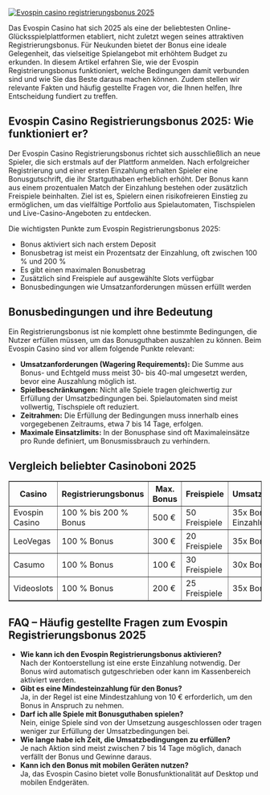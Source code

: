 [![Evospin casino registrierungsbonus 2025](https://123-caf.pages.dev/gitsignup.png)](https://vrmoo.ru/Bt82HjjY)

<div>   <p>Das Evospin Casino hat sich 2025 als eine der beliebtesten Online-Glücksspielplattformen etabliert, nicht zuletzt wegen seines attraktiven Registrierungsbonus. Für Neukunden bietet der Bonus eine ideale Gelegenheit, das vielseitige Spielangebot mit erhöhtem Budget zu erkunden. In diesem Artikel erfahren Sie, wie der Evospin Registrierungsbonus funktioniert, welche Bedingungen damit verbunden sind und wie Sie das Beste daraus machen können. Zudem stellen wir relevante Fakten und häufig gestellte Fragen vor, die Ihnen helfen, Ihre Entscheidung fundiert zu treffen.</p>    <h2>Evospin Casino Registrierungsbonus 2025: Wie funktioniert er?</h2>   <p>Der Evospin Casino Registrierungsbonus richtet sich ausschließlich an neue Spieler, die sich erstmals auf der Plattform anmelden. Nach erfolgreicher Registrierung und einer ersten Einzahlung erhalten Spieler eine Bonusgutschrift, die ihr Startguthaben erheblich erhöht. Der Bonus kann aus einem prozentualen Match der Einzahlung bestehen oder zusätzlich Freispiele beinhalten. Ziel ist es, Spielern einen risikofreieren Einstieg zu ermöglichen, um das vielfältige Portfolio aus Spielautomaten, Tischspielen und Live-Casino-Angeboten zu entdecken.</p>    <p>Die wichtigsten Punkte zum Evospin Registrierungsbonus 2025:</p>   <ul>   <li>Bonus aktiviert sich nach erstem Deposit</li>   <li>Bonusbetrag ist meist ein Prozentsatz der Einzahlung, oft zwischen 100 % und 200 %</li>   <li>Es gibt einen maximalen Bonusbetrag</li>   <li>Zusätzlich sind Freispiele auf ausgewählte Slots verfügbar</li>   <li>Bonusbedingungen wie Umsatzanforderungen müssen erfüllt werden</li>   </ul>    <h2>Bonusbedingungen und ihre Bedeutung</h2>   <p>Ein Registrierungsbonus ist nie komplett ohne bestimmte Bedingungen, die Nutzer erfüllen müssen, um das Bonusguthaben auszahlen zu können. Beim Evospin Casino sind vor allem folgende Punkte relevant:</p>   <ul>   <li><strong>Umsatzanforderungen (Wagering Requirements):</strong> Die Summe aus Bonus- und Echtgeld muss meist 30- bis 40-mal umgesetzt werden, bevor eine Auszahlung möglich ist.</li>   <li><strong>Spielbeschränkungen:</strong> Nicht alle Spiele tragen gleichwertig zur Erfüllung der Umsatzbedingungen bei. Spielautomaten sind meist vollwertig, Tischspiele oft reduziert.</li>   <li><strong>Zeitrahmen:</strong> Die Erfüllung der Bedingungen muss innerhalb eines vorgegebenen Zeitraums, etwa 7 bis 14 Tage, erfolgen.</li>   <li><strong>Maximale Einsatzlimits:</strong> In der Bonusphase sind oft Maximaleinsätze pro Runde definiert, um Bonusmissbrauch zu verhindern.</li>   </ul>    <h2>Vergleich beliebter Casinoboni 2025</h2>   <table border="1" cellpadding="5" cellspacing="0">   <thead>   <tr>   <th>Casino</th>   <th>Registrierungsbonus</th>   <th>Max. Bonus</th>   <th>Freispiele</th>   <th>Umsatzbedingungen</th>   </tr>   </thead>   <tbody>   <tr>   <td>Evospin Casino</td>   <td>100 % bis 200 % Bonus</td>   <td>500 €</td>   <td>50 Freispiele</td>   <td>35x Bonus + Einzahlung</td>   </tr>   <tr>   <td>LeoVegas</td>   <td>100 % Bonus</td>   <td>300 €</td>   <td>20 Freispiele</td>   <td>35x Bonus</td>   </tr>   <tr>   <td>Casumo</td>   <td>100 % Bonus</td>   <td>100 €</td>   <td>30 Freispiele</td>   <td>30x Bonus</td>   </tr>   <tr>   <td>Videoslots</td>   <td>100 % Bonus</td>   <td>200 €</td>   <td>25 Freispiele</td>   <td>35x Bonus</td>   </tr>   </tbody>   </table>    <h2>FAQ – Häufig gestellte Fragen zum Evospin Registrierungsbonus 2025</h2>   <ul>   <li><strong>Wie kann ich den Evospin Registrierungsbonus aktivieren?</strong><br>   Nach der Kontoerstellung ist eine erste Einzahlung notwendig. Der Bonus wird automatisch gutgeschrieben oder kann im Kassenbereich aktiviert werden.</li>    <li><strong>Gibt es eine Mindesteinzahlung für den Bonus?</strong><br>   Ja, in der Regel ist eine Mindestzahlung von 10 € erforderlich, um den Bonus in Anspruch zu nehmen.</li>    <li><strong>Darf ich alle Spiele mit Bonusguthaben spielen?</strong><br>   Nein, einige Spiele sind von der Umsetzung ausgeschlossen oder tragen weniger zur Erfüllung der Umsatzbedingungen bei.</li>    <li><strong>Wie lange habe ich Zeit, die Umsatzbedingungen zu erfüllen?</strong><br>   Je nach Aktion sind meist zwischen 7 bis 14 Tage möglich, danach verfällt der Bonus und Gewinne daraus.</li>    <li><strong>Kann ich den Bonus mit mobilen Geräten nutzen?</strong><br>   Ja, das Evospin Casino bietet volle Bonusfunktionalität auf Desktop und mobilen Endgeräten.</li>   </ul>   </div>